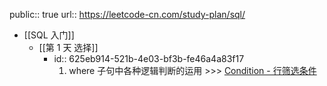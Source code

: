 public:: true
url:: https://leetcode-cn.com/study-plan/sql/

- [[SQL 入门]]
	- [[第 1 天 选择]]
		- id:: 625eb914-521b-4e03-bf3b-fe46a4a83f17
		  1. where 子句中各种逻辑判断的运用 >>> [Condition - 行筛选条件](https://aetherhjf.netlify.app/2020-02-17-%E6%95%B0%E6%8D%AE%E5%BA%93%E7%AC%94%E8%AE%B0-01-sql%E8%AF%AD%E6%B3%95%E7%AF%87/#condition---%E8%A1%8C%E7%AD%9B%E9%80%89%E6%9D%A1%E4%BB%B6)